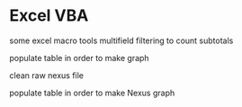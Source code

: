 # Excel VBA

some excel macro tools 
multifield filtering to count subtotals

populate table in order to make graph



clean raw nexus file

populate table in order to make Nexus graph
